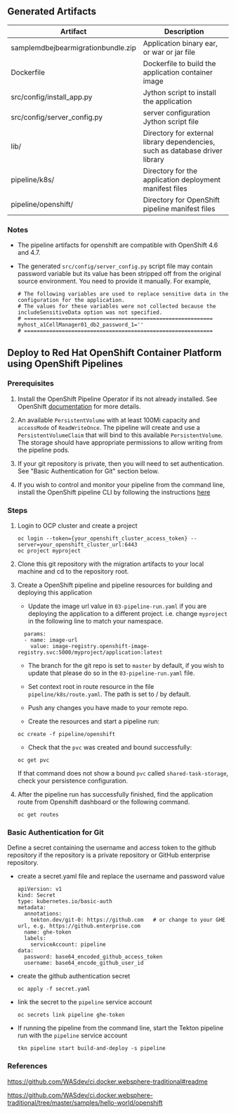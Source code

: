 ## Generated Artifacts
| Artifact | Description |
| --- | --- |
| samplemdbejbearmigrationbundle.zip | Application binary ear, or war or jar file |
| Dockerfile | Dockerfile to build the application container image |
| src/config/install_app.py | Jython script to install the application |
| src/config/server_config.py | server configuration Jython script file |  
| lib/ | Directory for external library dependencies, such as database driver library | 
| pipeline/k8s/ | Directory for the application deployment manifest files |
| pipeline/openshift/ | Directory for OpenShift pipeline manifest files |

### Notes
- The pipeline artifacts for openshift are compatible with OpenShift 4.6 and 4.7.

- The generated `src/config/server_config.py` script file may contain password variable but its value has been stripped off from
the original source environment.  You need to provide it manually. For example, 

  ```
  # The following variables are used to replace sensitive data in the configuration for the application.
  # The values for these variables were not collected because the includeSensitiveData option was not specified.
  # ============================================================
  myhost_a1CellManager01_db2_password_1=''
  # ============================================================  
  ```

## Deploy to Red Hat OpenShift Container Platform using OpenShift Pipelines

### Prerequisites
1. Install the OpenShift Pipeline Operator if its not already installed. See OpenShift [documentation](https://docs.openshift.com/container-platform/4.6/pipelines/installing-pipelines.html) for more details.

2. An available `PersistentVolume` with at least 100Mi capacity and `accessMode` of `ReadWriteOnce`. The pipeline will create and use a `PersistentVolumeClaim` that will bind to this available `PersistentVolume`.
   The storage should have appropriate permissions to allow writing from the pipeline pods.

3. If your git repository is private, then you will need to set authentication. See "Basic Authentication for Git" section below.

4. If you wish to control and monitor your pipeline from the command line, install the OpenShift pipeline CLI by following the instructions [here](https://github.com/tektoncd/cli) 

### Steps
1. Login to OCP cluster and create a project
   ```
   oc login --token={your_openshift_cluster_access_token} --server=your_openshift_cluster_url:6443
   oc project myproject
   ```

2. Clone this git repository with the migration artifacts to your local machine and cd to the repository root.

3. Create a OpenShift pipeline and pipeline resources for building and deploying this application

   - Update the image url value in `03-pipeline-run.yaml` if you are deploying the application to a 
   different project. i.e. change `myproject` in the following line to match your namespace.
   ```
     params:
     - name: image-url
       value: image-registry.openshift-image-registry.svc:5000/myproject/application:latest
   ```
   
   - The branch for the git repo is set to `master` by default, if you wish to update that please do so in the `03-pipeline-run.yaml` file.
   
   - Set context root in route resource in the file `pipeline/k8s/route.yaml`. The path is set to / by default.
   
   - Push any changes you have made to your remote repo.
   
   - Create the resources and start a pipeline run:
   ```
   oc create -f pipeline/openshift
   ```
   - Check that the `pvc` was created and bound successfully:
   ```
   oc get pvc
   ```
   If that command does not show a bound `pvc` called `shared-task-storage`, check your persistence configuration.
   
  
4. After the pipeline run has successfully finished, find the application route from Openshift dashboard or the following command.
   
   ```
   oc get routes
   ```


### Basic Authentication for Git

Define a secret containing the username and access token to the github repository if the repository is a private repository or GitHub enterprise repository.

- create a secret.yaml file and replace the username and password value
  ```
  apiVersion: v1
  kind: Secret
  type: kubernetes.io/basic-auth
  metadata:
    annotations:
      tekton.dev/git-0: https://github.com   # or change to your GHE url, e.g. https://github.enterprise.com
    name: ghe-token
    labels:
      serviceAccount: pipeline
  data:
    password: base64_encoded_github_access_token
    username: base64_encode_github_user_id
  ```
- create the github authentication secret
  ```
  oc apply -f secret.yaml 
  ```
- link the secret to the `pipeline` service account
  ```
  oc secrets link pipeline ghe-token
  ```
- If running the pipeline from the command line, start the Tekton pipeline run with the `pipeline` service account
  ```
  tkn pipeline start build-and-deploy -s pipeline
  ```

### References

https://github.com/WASdev/ci.docker.websphere-traditional#readme

https://github.com/WASdev/ci.docker.websphere-traditional/tree/master/samples/hello-world/openshift
